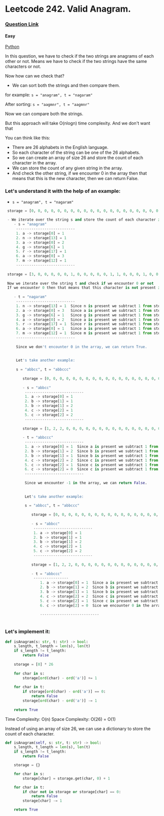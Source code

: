# Leetcode 242. Valid Anagram.

### [Question Link](https://leetcode.com/problems/valid-anagram/)

#### Easy

[Python](https://github.com/Uchiha-Itachi0/Mai_kisi_ko_DSA_nahi_padhta/blob/master/Python/242_valid_anagram.py)

In this question, we have to check if the two strings are anagrams of each other or not.
Means we have to check if the two strings have the same characters or not.

Now how can we check that?

- We can sort both the strings and then compare them.

for example: `s = "anagram", t = "nagaram"`

After sorting: `s = "aagmnr", t = "aagmnr"`

Now we can compare both the strings.

But this approach will take O(nlogn) time complexity. And we don't want that

You can think like this:

- There are 26 alphabets in the English language.
- So each character of the string can be one of the 26 alphabets.
- So we can create an array of size 26 and store the count of each character in the array.
- We can store the count of any given string in the array.
- And check the other string, if we encounter 0 in the array then that means that this is the new character, then we can return False.

### Let's understand it with the help of an example:

- `s = "anagram", t = "nagaram"`

```python
 storage = [0, 0, 0, 0, 0, 0, 0, 0, 0, 0, 0, 0, 0, 0, 0, 0, 0, 0, 0, 0, 0, 0, 0, 0, 0, 0]
 
 - We iterate over the string s and store the count of each character in the array.
    - s = "anagram"
     ---------------------------
     1. a -> storage[0] = 1
     2. n -> storage[13] = 1
     3. a -> storage[0] = 2
     4. g -> storage[6] = 1
     5. r -> storage[17] = 1
     6. a -> storage[0] = 3
     7. m -> storage[12] = 1
     ---------------------------
     
 storage = [3, 0, 0, 0, 0, 0, 1, 0, 0, 0, 0, 0, 1, 1, 0, 0, 0, 1, 0, 0, 0, 0, 0, 0, 0, 0] 
 
 Now we iterate over the string t and check if we encounter 0 or not
 If we encounter 0 then that means that this character is not present in the string s.
 
    - t = "nagaram"
     ---------------------------
     1. n -> storage[13] = 1  Since n is present we subtract 1 from storage[13] = 0
     2. a -> storage[0] = 3   Since a is present we subtract 1 from storage[0] = 2
     3. g -> storage[6] = 1   Since g is present we subtract 1 from storage[6] = 0
     4. a -> storage[0] = 2   Since a is present we subtract 1 from storage[0] = 1
     5. r -> storage[17] = 1  Since r is present we subtract 1 from storage[17] = 0
     6. a -> storage[0] = 1   Since a is present we subtract 1 from storage[0] = 0
     7. m -> storage[12] = 1  Since m is present we subtract 1 from storage[12] = 0      
     ---------------------------     
     
     Since we don't encounter 0 in the array, we can return True.
     
     
     Let's take another example:
     
     s = "abbcc", t = "abbccc"
     
        storage = [0, 0, 0, 0, 0, 0, 0, 0, 0, 0, 0, 0, 0, 0, 0, 0, 0, 0, 0, 0, 0, 0, 0, 0, 0, 0]
        
        - s = "abbcc"
         ---------------------------
         1. a -> storage[0] = 1
         2. b -> storage[1] = 1
         3. b -> storage[1] = 2
         4. c -> storage[2] = 1
         5. c -> storage[2] = 2
         ---------------------------
         
        storage = [1, 2, 2, 0, 0, 0, 0, 0, 0, 0, 0, 0, 0, 0, 0, 0, 0, 0, 0, 0, 0, 0, 0, 0, 0, 0]
        
        - t = "abbccc"
         ---------------------------
         1. a -> storage[0] = 1  Since a is present we subtract 1 from storage[0] = 0
         2. b -> storage[1] = 2  Since b is present we subtract 1 from storage[1] = 1
         3. b -> storage[1] = 1  Since b is present we subtract 1 from storage[1] = 0
         4. c -> storage[2] = 2  Since c is present we subtract 1 from storage[2] = 1
         5. c -> storage[2] = 1  Since c is present we subtract 1 from storage[2] = 0
         6. c -> storage[2] = 0  Since c is present we subtract 1 from storage[2] = -1
         ---------------------------
         
         Since we encounter -1 in the array, we can return False.
         
         
         Let's take another example:
         
         s = "abbcc", t = "abbccc"
         
            storage = [0, 0, 0, 0, 0, 0, 0, 0, 0, 0, 0, 0, 0, 0, 0, 0, 0, 0, 0, 0, 0, 0, 0, 0, 0, 0]
            
            - s = "abbcc"
             ---------------------------
             1. a -> storage[0] = 1
             2. b -> storage[1] = 1
             3. b -> storage[1] = 2
             4. c -> storage[2] = 1
             5. c -> storage[2] = 2
             ---------------------------
             
            storage = [1, 2, 2, 0, 0, 0, 0, 0, 0, 0, 0, 0, 0, 0, 0, 0, 0, 0, 0, 0, 0, 0, 0, 0, 0, 0]
            
            - t = "abbccc"
             ----------------
                1. a -> storage[0] = 1  Since a is present we subtract 1 from storage[0] = 0
                2. b -> storage[1] = 2  Since b is present we subtract 1 from storage[1] = 1
                3. b -> storage[1] = 1  Since b is present we subtract 1 from storage[1] = 0
                4. c -> storage[2] = 2  Since c is present we subtract 1 from storage[2] = 1
                5. c -> storage[2] = 1  Since c is present we subtract 1 from storage[2] = 0
                6. c -> storage[2] = 0  Sice we encounter 0 in the array, we can return False.
                
                ---------------------------
    
```

### Let's implement it:

```python
def isAnagram(s: str, t: str) -> bool:
    s_length, t_length = len(s), len(t)
    if s_length != t_length:
        return False
    
    storage = [0] * 26
    
    for char in s:
        storage[ord(char) - ord('a')] += 1
        
    for char in t:
        if storage[ord(char) - ord('a')] == 0:
            return False
        storage[ord(char) - ord('a')] -= 1
        
    return True
```

Time Complexity: O(n)
Space Complexity: O(26) = O(1)

Instead of using an array of size 26, we can use a dictionary to store the count of each character.

```python
def isAnagram(self, s: str, t: str) -> bool:
    s_length, t_length = len(s), len(t)
    if s_length != t_length:
        return False

    storage = {}

    for char in s:
        storage[char] = storage.get(char, 0) + 1

    for char in t:
        if char not in storage or storage[char] == 0:
            return False
        storage[char] -= 1

    return True
```